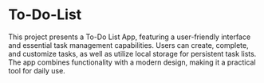 # To-Do-List
This project presents a To-Do List App, featuring a user-friendly interface and essential task management capabilities. Users can create, complete, and customize tasks, as well as utilize local storage for persistent task lists. The app combines functionality with a modern design, making it a practical tool for daily use.
